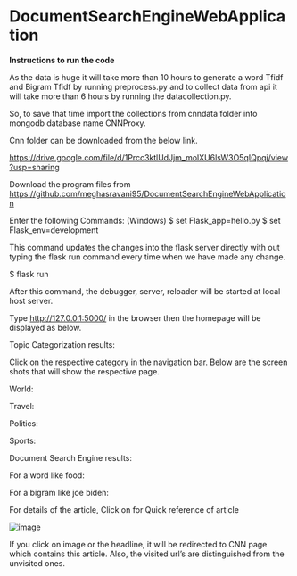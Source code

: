 # DocumentSearchEngineWebApplication

**Instructions to run the code**

As the data is huge it will take more than 10 hours to generate a word Tfidf and Bigram Tfidf by running preprocess.py and to collect data from api it will take more than 6 hours by running the datacollection.py. 

So, to save that time import the collections from cnndata folder into mongodb database name CNNProxy.

Cnn folder can be downloaded from the below link.

https://drive.google.com/file/d/1Prcc3ktlUdJjm_molXU6lsW3O5qIQpqj/view?usp=sharing


  

Download the program files from https://github.com/meghasravani95/DocumentSearchEngineWebApplication

Enter the following Commands: (Windows)
$ set Flask_app=hello.py
$ set Flask_env=development

This command updates the changes into the flask server directly with out typing the flask run command every time when we have made any change.

$ flask  run

After this command, the debugger, server, reloader will be started at local host server.

 

Type http://127.0.0.1:5000/ in the browser then the homepage will be displayed as below.

 

Topic Categorization results:

Click on the respective category in the navigation bar. Below are the screen shots that will show the respective page.

World:

 



Travel:

 


Politics:

 




Sports:


 


Document Search Engine results:

For a word like food:

 




For a bigram like joe biden:

 


For details of the article, Click on for Quick reference of article

![image](https://user-images.githubusercontent.com/56423729/117166705-9e727b80-ad94-11eb-898d-6bc939b097fa.png)

 
If you click on image or the headline, it will be redirected to CNN page which contains this article. Also, the visited url’s are distinguished from the unvisited ones.



